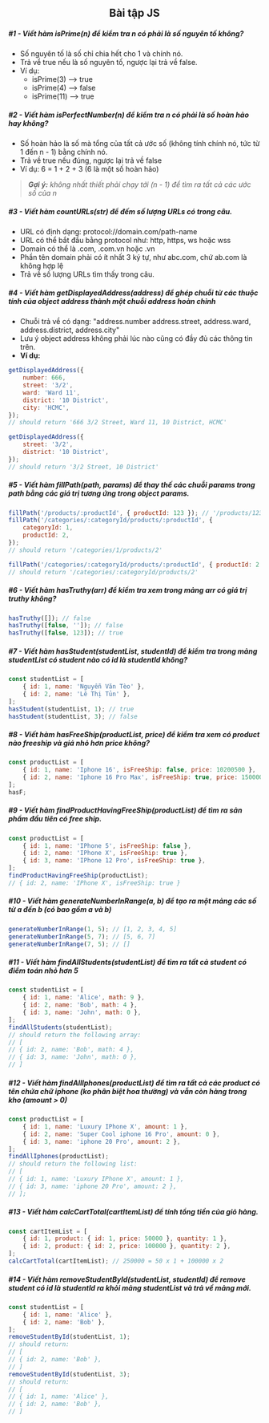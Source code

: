 <h2 style="text-align: center">Bài tập JS</h2>

##### #1 - Viết hàm isPrime(n) để kiểm tra n có phải là số nguyên tố không?

-   Số nguyên tố là số chỉ chia hết cho 1 và chính nó.
-   Trả về true nếu là số nguyên tố, ngược lại trả về false.
-   Ví dụ:
    -   isPrime(3) --> true
    -   isPrime(4) --> false
    -   isPrime(11) --> true

##### #2 - Viết hàm isPerfectNumber(n) để kiểm tra n có phải là số hoàn hảo hay không?

-   Số hoàn hảo là số mà tổng của tất cả ước số (không tính chính nó, tức từ 1 đến n - 1) bằng chính nó.
-   Trả về true nếu đúng, ngược lại trả về false
-   Ví dụ: 6 = 1 + 2 + 3 (6 là một số hoàn hảo)

> _**Gợi ý:**_ _không nhất thiết phải chạy tới (n - 1) để tìm ra tất cả các ước số của n_

##### #3 - Viết hàm countURLs(str) để đếm số lượng URLs có trong câu.

-   URL có định dạng: protocol://domain.com/path-name
-   URL có thể bắt đầu bằng protocol như: http, https, ws hoặc wss
-   Domain có thể là .com, .com.vn hoặc .vn
-   Phần tên domain phải có ít nhất 3 ký tự, như abc.com, chứ ab.com là không hợp lệ
-   Trả về số lượng URLs tìm thấy trong câu.

##### #4 - Viết hàm getDisplayedAddress(address) để ghép chuỗi từ các thuộc tính của object address thành một chuỗi address hoàn chỉnh

-   Chuỗi trả về có dạng: "address.number address.street, address.ward, address.district, address.city"
-   Lưu ý object address không phải lúc nào cũng có đầy đủ các thông tin trên.
-   **Ví dụ:**

```js
getDisplayedAddress({
    number: 666,
    street: '3/2',
    ward: 'Ward 11',
    district: '10 District',
    city: 'HCMC',
});
// should return '666 3/2 Street, Ward 11, 10 District, HCMC'

getDisplayedAddress({
    street: '3/2',
    district: '10 District',
});
// should return '3/2 Street, 10 District'
```

##### #5 - Viết hàm fillPath(path, params) để thay thế các chuỗi params trong path bằng các giá trị tương ứng trong object params.

```js
fillPath('/products/:productId', { productId: 123 }); // '/products/123'
fillPath('/categories/:categoryId/products/:productId', {
    categoryId: 1,
    productId: 2,
});
// should return '/categories/1/products/2'

fillPath('/categories/:categoryId/products/:productId', { productId: 2 });
// should return '/categories/:categoryId/products/2'
```

##### #6 - Viết hàm hasTruthy(arr) để kiểm tra xem trong mảng arr có giá trị truthy không?

```js
hasTruthy([]); // false
hasTruthy([false, '']); // false
hasTruthy([false, 123]); // true
```

##### #7 - Viết hàm hasStudent(studentList, studentId) để kiểm tra trong mảng studentList có student nào có id là studentId không?

```js
const studentList = [
    { id: 1, name: 'Nguyễn Văn Tèo' },
    { id: 2, name: 'Lê Thị Tủn' },
];
hasStudent(studentList, 1); // true
hasStudent(studentList, 3); // false
```

##### #8 - Viết hàm hasFreeShip(productList, price) để kiểm tra xem có product nào freeship và giá nhỏ hơn price không?

```js
const productList = [
    { id: 1, name: 'Iphone 16', isFreeShip: false, price: 10200500 },
    { id: 2, name: 'Iphone 16 Pro Max', isFreeShip: true, price: 1500000 },
];
hasF;
```

##### #9 - Viết hàm findProductHavingFreeShip(productList) để tìm ra sản phẩm đầu tiên có free ship.

```js
const productList = [
    { id: 1, name: 'IPhone 5', isFreeShip: false },
    { id: 2, name: 'IPhone X', isFreeShip: true },
    { id: 3, name: 'IPhone 12 Pro', isFreeShip: true },
];
findProductHavingFreeShip(productList);
// { id: 2, name: 'IPhone X', isFreeShip: true }
```

##### #10 - Viết hàm generateNumberInRange(a, b) để tạo ra một mảng các số từ a đến b (có bao gồm a và b)

```js
generateNumberInRange(1, 5); // [1, 2, 3, 4, 5]
generateNumberInRange(5, 7); // [5, 6, 7]
generateNumberInRange(7, 5); // []
```

##### #11 - Viết hàm findAllStudents(studentList) để tìm ra tất cả student có điểm toán nhỏ hơn 5

```js
const studentList = [
    { id: 1, name: 'Alice', math: 9 },
    { id: 2, name: 'Bob', math: 4 },
    { id: 3, name: 'John', math: 0 },
];
findAllStudents(studentList);
// should return the following array:
// [
// { id: 2, name: 'Bob', math: 4 },
// { id: 3, name: 'John', math: 0 },
// ]
```

##### #12 - Viết hàm findAllIphones(productList) để tìm ra tất cả các product có tên chứa chữ iphone (ko phân biệt hoa thường) và vẫn còn hàng trong kho (amount > 0)

```js
const productList = [
    { id: 1, name: 'Luxury IPhone X', amount: 1 },
    { id: 2, name: 'Super Cool iphone 16 Pro', amount: 0 },
    { id: 3, name: 'iphone 20 Pro', amount: 2 },
];
findAllIphones(productList);
// should return the following list:
// [
// { id: 1, name: 'Luxury IPhone X', amount: 1 },
// { id: 3, name: 'iphone 20 Pro', amount: 2 },
// ];
```

##### #13 - Viết hàm calcCartTotal(cartItemList) để tính tổng tiền của giỏ hàng.

```js
const cartItemList = [
    { id: 1, product: { id: 1, price: 50000 }, quantity: 1 },
    { id: 2, product: { id: 2, price: 100000 }, quantity: 2 },
];
calcCartTotal(cartItemList); // 250000 = 50 x 1 + 100000 x 2
```

##### #14 - Viết hàm removeStudentById(studentList, studentId) để remove student có id là studentId ra khỏi mảng studentList và trả về mảng mới.

```js
const studentList = [
    { id: 1, name: 'Alice' },
    { id: 2, name: 'Bob' },
];
removeStudentById(studentList, 1);
// should return:
// [
// { id: 2, name: 'Bob' },
// ]
removeStudentById(studentList, 3);
// should return:
// [
// { id: 1, name: 'Alice' },
// { id: 2, name: 'Bob' },
// ]
```
